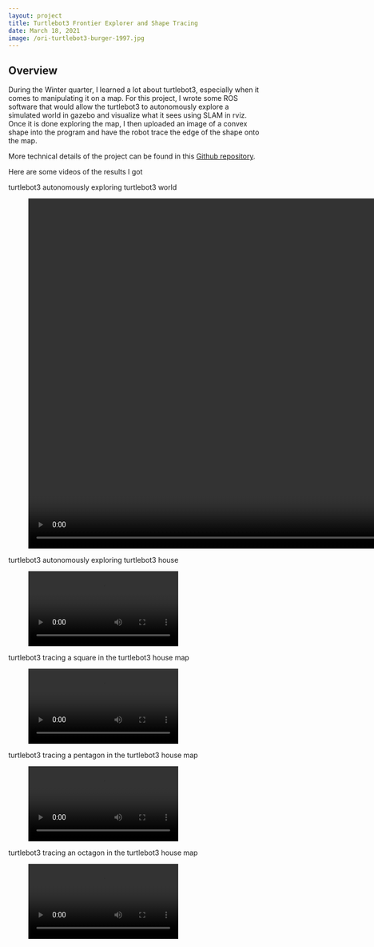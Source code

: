 ```yaml
---
layout: project
title: Turtlebot3 Frontier Explorer and Shape Tracing
date: March 18, 2021
image: /ori-turtlebot3-burger-1997.jpg
---
```


## Overview

During the Winter quarter, I learned a lot about turtlebot3, especially when it comes to manipulating it on a map.  For this project, I wrote some ROS software that would allow the turtlebot3 to autonomously explore a simulated world in gazebo and visualize what it sees using SLAM in rviz.  Once it is done exploring the map, I then uploaded an image of a convex shape into the program and have the robot trace the edge of the shape onto the map.

More technical details of the project can be found in this <a href="https://github.com/chen2156/MSRWinterProject2021">Github repository</a>.

Here are some videos of the results I got

turtlebot3 autonomously exploring turtlebot3 world

<figure class="video_container">
  <video controls="true" allowfullscreen="true" poster="" width="1400">
    <source src="/EX6frontierExplorerforturtlebot3world.mp4" type="video/mp4"/>
  </video>
</figure>

turtlebot3 autonomously exploring turtlebot3 house

<figure class="video_container">
  <video controls="true" allowfullscreen="true" poster="">
    <source src="/EX6frontierExplorerforturtlebot3house.mp4" type="video/mp4"/>
  </video>
</figure>

turtlebot3 tracing a square in the turtlebot3 house map

<figure class="video_container">
  <video controls="true" allowfullscreen="true" poster="">
    <source src="/traceSquare.mp4" type="video/mp4"/>
  </video>
</figure>

turtlebot3 tracing a pentagon in the turtlebot3 house map

<figure class="video_container">
  <video controls="true" allowfullscreen="true" poster="">
    <source src="/tracePentagon.mp4" type="video/mp4"/>
  </video>
</figure>

turtlebot3 tracing an octagon in the turtlebot3 house map

<figure class="video_container">
  <video controls="true" allowfullscreen="true" poster="">
    <source src="/traceOctagon.mp4" type="video/mp4"/>
  </video>
</figure>

